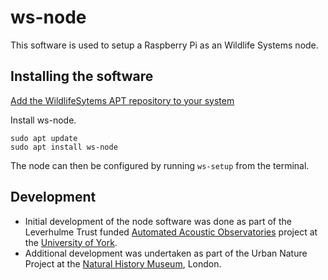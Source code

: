 # ws-node

This software is used to setup a Raspberry Pi as an Wildlife Systems node.

## Installing the software

[Add the WildlifeSytems APT repository to your system](https://wildlife.systems/apt-configuration.html)

Install ws-node.

```
sudo apt update
sudo apt install ws-node
```

The node can then be configured by running `ws-setup` from the terminal.

## Development

- Initial development of the node software was done as part of the Leverhulme Trust funded [Automated Acoustic Observatories](https://ebaker.me.uk/aao) project at the [University of York](https://york.ac.uk).
- Additional development was undertaken as part of the Urban Nature Project at the [Natural History Museum](https://www.nhm.ac.uk), London.
